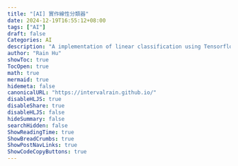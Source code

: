 ```yaml
---
title: "[AI] 實作線性分類器"
date: 2024-12-19T16:55:12+08:00
tags: ["AI"]
draft: false
Categories: AI
description: "A implementation of linear classification using Tensorflow library"
author: "Rain Hu"
showToc: true
TocOpen: true
math: true
mermaid: true
hidemeta: false
canonicalURL: "https://intervalrain.github.io/"
disableHLJS: true
disableShare: true
disableHLJS: false
hideSummary: false
searchHidden: false
ShowReadingTime: true
ShowBreadCrumbs: true
ShowPostNavLinks: true
ShowCodeCopyButtons: true
---
```



